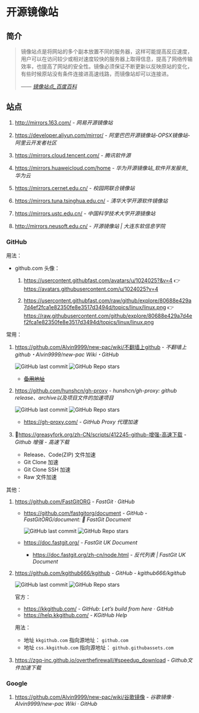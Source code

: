 # 开源镜像站

## 简介

> 镜像站点是将网站的多个副本放置不同的服务器，这样可能提高反应速度，用户可以在访问较少或相对速度较快的服务器上取得信息，提高了网络传输效率，也提高了网站的安全性。镜像必须保证不断更新以反映原站的变化，有些时候原站没有条件连接进高速线路，而镜像站却可以连接进。
>
> <cite>—— [镜像站点_百度百科](https://baike.baidu.com/item/%E9%95%9C%E5%83%8F%E7%AB%99%E7%82%B9/86110)</cite>

## 站点

1. http://mirrors.163.com/ - *网易开源镜像站*

2. https://developer.aliyun.com/mirror/ - *阿里巴巴开源镜像站-OPSX镜像站-阿里云开发者社区*

3. https://mirrors.cloud.tencent.com/ - *腾讯软件源*

4. https://mirrors.huaweicloud.com/home - *华为开源镜像站_软件开发服务_华为云*

5. https://mirrors.cernet.edu.cn/ - *校园网联合镜像站*

6. https://mirrors.tuna.tsinghua.edu.cn/ - *清华大学开源软件镜像站*

7. https://mirrors.ustc.edu.cn/ - *中国科学技术大学开源镜像站*

8. http://mirrors.neusoft.edu.cn/ - *开源镜像站 | 大连东软信息学院*

### GitHub

用法：

- github.com 头像：

    1. https://usercontent.githubfast.com/avatars/u/1024025?&v=4 👉 https://avatars.githubusercontent.com/u/1024025?v=4

    2. https://usercontent.githubfast.com/raw/github/explore/80688e429a7d4ef2fca1e82350fe8e3517d3494d/topics/linux/linux.png 👉 https://raw.githubusercontent.com/github/explore/80688e429a7d4ef2fca1e82350fe8e3517d3494d/topics/linux/linux.png

常用：

1. <https://github.com/Alvin9999/new-pac/wiki/不翻墙上github> - *不翻墙上 github・Alvin9999/new-pac Wiki・GitHub*

    ![GitHub last commit](https://img.shields.io/github/last-commit/Alvin9999/new-pac?color=blue&logo=github)
    ![GitHub Repo stars](https://img.shields.io/github/stars/Alvin9999/new-pac?style=social)

    - ~~[备用地址](https://bku7.xyz/不翻墙上github/)~~

2. https://github.com/hunshcn/gh-proxy - *hunshcn/gh-proxy: github release、archive以及项目文件的加速项目*

    ![GitHub last commit](https://img.shields.io/github/last-commit/hunshcn/gh-proxy?color=blue&logo=github)
    ![GitHub Repo stars](https://img.shields.io/github/stars/hunshcn/gh-proxy?style=social)

    - https://gh-proxy.com/ - *GitHub Proxy 代理加速*

3. 👏https://greasyfork.org/zh-CN/scripts/412245-github-增强-高速下载 - *Github 增强 - 高速下载*

    - Release、Code(ZIP) 文件加速
    - Git Clone 加速
    - Git Clone SSH 加速
    - Raw 文件加速

其他：

1. https://github.com/FastGitORG - *FastGit · GitHub*

    - https://github.com/fastgitorg/document - *GitHub - FastGitORG/document: 📄 FastGit Document*

        ![GitHub last commit](https://img.shields.io/github/last-commit/fastgitorg/document?logo=github&color=blue)
        ![GitHub Repo stars](https://img.shields.io/github/stars/fastgitorg/document?style=social)

    - https://doc.fastgit.org/ - *FastGit UK Document*

        - https://doc.fastgit.org/zh-cn/node.html - *反代列表 | FastGit UK Document*

2. https://github.com/kgithub666/kgithub - *GitHub - kgithub666/kgithub*

    ![GitHub last commit](https://img.shields.io/github/last-commit/kgithub666/kgithub?logo=github&color=blue)
    ![GitHub Repo stars](https://img.shields.io/github/stars/kgithub666/kgithub?style=social)

    官方：

    - https://kkgithub.com/ - *GitHub: Let’s build from here · GitHub*
    - https://help.kkgithub.com/ - *KGitHub Help*

    用法：

    - 地址 `kkgithub.com` 指向源地址： `github.com`
    - 地址 `css.kkgithub.com` 指向源地址： `github.githubassets.com`

3. https://zgq-inc.github.io/overthefirewall/#speedup_download - *Github文件加速下载*

### Google

1. https://github.com/Alvin9999/new-pac/wiki/谷歌镜像 - *谷歌镜像 · Alvin9999/new-pac Wiki · GitHub*
